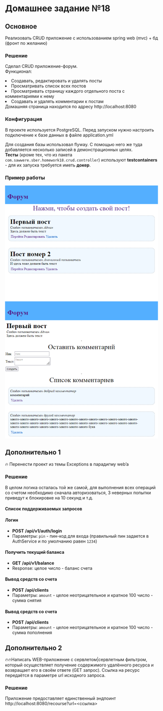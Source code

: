 # Домашнее задание №18
## Основное
Реализовать CRUD приложение с использованием spring web (mvc) + бд (фронт по желанию)

### Решение
Сделал CRUD приложение-форум.  
Функционал:
<li>Создавать, редактировать и удалять посты</li>
<li>Просматривать список всех постов</li>
<li>Просматривать страницу каждого отдельного поста с комментариями к нему</li>
<li>Создавать и удалять комментарии к постам</li>
Домашняя страница находится по адресу http://localhost:8080

### Конфигурация
В проекте используется PostgreSQL.
Перед запуском нужно настроить подключение к базе данных в файле application.yml

Для создания базы использовал flyway. С помощью него же туда добавляется несколько записей в демонстрационных целях.  
**Тесты** (кроме тех, что из пакета <code>com.sawwere.sber.homework18.crud.controller</code>) используют **testcontainers** - для их запуска требуется иметь **докер**.

### Пример работы
![crud-app-example-topics.png](.github/images/crud-app-example-topics.png)
![crud-app-exmple-topic-page.png](.github/images/crud-app-exmple-topic-page.png)
## Дополнительно 1
🔥 Перенести проект из темы
Exceptions в парадигму web’a

### Решение
В целом логика осталась той же самой, для выполнения всех операций со счетом необходимо сначала авторизоваться, 3 неверных попытки приведут к блокировке на 10 секунд и т.д.

#### Список поддерживаемых запросов

#### Логин
- **POST**  **/api/v1/auth/login**
- Параметры: ```pin``` - пин-код для входа (правильный пин задается в AuthService и по умолчанию равен ```1234```)

#### Получить текущий баланса
- **GET** **/api/v1/balance**
- Response: целое число - баланс счета
#### Вывод средств со счета
- **POST**  **/api/clients**
- Параметры: ```amount``` - целое неотрицательное и кратное 100 число - сумма снятия
#### Вывод средств со счета
- **POST**  **/api/clients**
- Параметры: ```amount``` - целое неотрицательное и кратное 100 число - сумма пополнения

## Дополнительно 2
🔥🔥Написать WEB-приложение c сервлетом|сервлетным фильтром, который осуществляет получение содержимого удалённого ресурса и возвращает его в своём ответе (GET запрос).
Ссылка на ресурс передаётся в параметре url исходного запроса.

### Решение
Приложение предоставляет единственный эндпоинт http://localhost:8080/recourse?url=<ссылка>